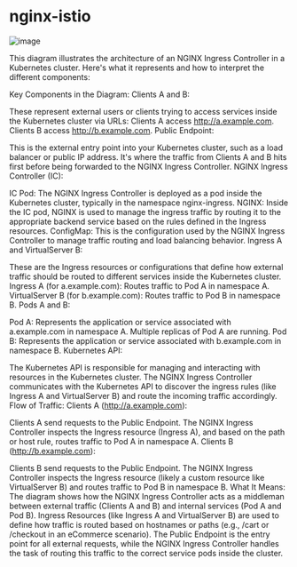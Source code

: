 # nginx-istio

![image](https://github.com/user-attachments/assets/943756fe-2f40-4af9-a053-5ebee46d89d3)

This diagram illustrates the architecture of an NGINX Ingress Controller in a Kubernetes cluster. Here's what it represents and how to interpret the different components:

Key Components in the Diagram:
Clients A and B:

These represent external users or clients trying to access services inside the Kubernetes cluster via URLs:
Clients A access http://a.example.com.
Clients B access http://b.example.com.
Public Endpoint:

This is the external entry point into your Kubernetes cluster, such as a load balancer or public IP address. It's where the traffic from Clients A and B hits first before being forwarded to the NGINX Ingress Controller.
NGINX Ingress Controller (IC):

IC Pod: The NGINX Ingress Controller is deployed as a pod inside the Kubernetes cluster, typically in the namespace nginx-ingress.
NGINX: Inside the IC pod, NGINX is used to manage the ingress traffic by routing it to the appropriate backend service based on the rules defined in the Ingress resources.
ConfigMap: This is the configuration used by the NGINX Ingress Controller to manage traffic routing and load balancing behavior.
Ingress A and VirtualServer B:

These are the Ingress resources or configurations that define how external traffic should be routed to different services inside the Kubernetes cluster.
Ingress A (for a.example.com): Routes traffic to Pod A in namespace A.
VirtualServer B (for b.example.com): Routes traffic to Pod B in namespace B.
Pods A and B:

Pod A: Represents the application or service associated with a.example.com in namespace A. Multiple replicas of Pod A are running.
Pod B: Represents the application or service associated with b.example.com in namespace B.
Kubernetes API:

The Kubernetes API is responsible for managing and interacting with resources in the Kubernetes cluster. The NGINX Ingress Controller communicates with the Kubernetes API to discover the ingress rules (like Ingress A and VirtualServer B) and route the incoming traffic accordingly.
Flow of Traffic:
Clients A (http://a.example.com):

Clients A send requests to the Public Endpoint.
The NGINX Ingress Controller inspects the Ingress resource (Ingress A), and based on the path or host rule, routes traffic to Pod A in namespace A.
Clients B (http://b.example.com):

Clients B send requests to the Public Endpoint.
The NGINX Ingress Controller inspects the Ingress resource (likely a custom resource like VirtualServer B) and routes traffic to Pod B in namespace B.
What It Means:
The diagram shows how the NGINX Ingress Controller acts as a middleman between external traffic (Clients A and B) and internal services (Pod A and Pod B).
Ingress Resources (like Ingress A and VirtualServer B) are used to define how traffic is routed based on hostnames or paths (e.g., /cart or /checkout in an eCommerce scenario).
The Public Endpoint is the entry point for all external requests, while the NGINX Ingress Controller handles the task of routing this traffic to the correct service pods inside the cluster.
